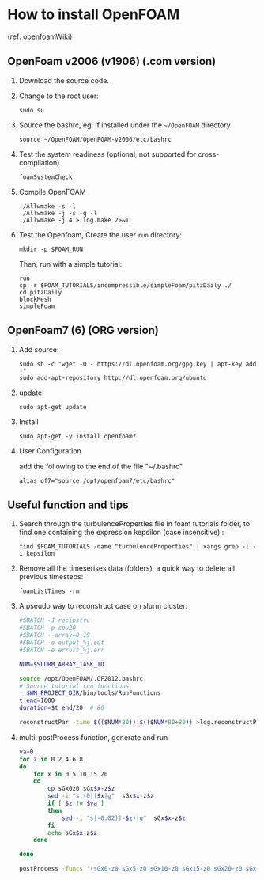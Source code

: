 # How to install OpenFOAM

(ref: [openfoamWiki](http://openfoamwiki.net/index.php/Main_Page))

## OpenFoam v2006 (v1906) (.com version)
1. Download the source code. 

2.  Change to the root user:
      ```
      sudo su
      ```

3. Source the bashrc, eg. if installed under the `~/OpenFOAM` directory

      ```
      source ~/OpenFOAM/OpenFOAM-v2006/etc/bashrc
      ```

4. Test the system readiness (optional, not supported for cross-compilation)

      ```shell
      foamSystemCheck
      ```

5. Compile OpenFOAM

      ```shell
      ./Allwmake -s -l
      ./Allwmake -j -s -q -l
      ./Allwmake -j 4 > log.make 2>&1
      ```
6. Test the Openfoam, Create the user `run` directory:

      ```
      mkdir -p $FOAM_RUN
      ```
    Then, run with a simple tutorial:

      ```
      run
      cp -r $FOAM_TUTORIALS/incompressible/simpleFoam/pitzDaily ./
      cd pitzDaily
      blockMesh
      simpleFoam
      ```
## OpenFoam7 (6)  (ORG version)

1. Add source:

   ```shell
   sudo sh -c "wget -O - https://dl.openfoam.org/gpg.key | apt-key add -"
   sudo add-apt-repository http://dl.openfoam.org/ubuntu
   ```

2. update 

   ```shell
   sudo apt-get update
   ```

3. Install

   ```shell
   sudo apt-get -y install openfoam7
   ```

4. User Configuration

   add the following to the end of  the file "~/.bashrc"

   ```
   alias of7="source /opt/openfoam7/etc/bashrc"
   ```



## Useful function and tips
1. Search through the turbulenceProperties file in foam tutorials folder, to find one containing the expression kepsilon (case insensitive) :
      ```shell
      find $FOAM_TUTORIALS -name "turbulenceProperties" | xargs grep -l -i kepsilon
      ```

2. Remove all the timeserises data (folders), a quick way to delete all previous timesteps:
      ```shell
      foamListTimes -rm
      ```
3. A pseudo way to reconstruct case on slurm cluster:
      ``` bash
      #SBATCH -J recinstru
      #SBATCH -p cpu20
      #SBATCH --array=0-19
      #SBATCH -o output_%j.out
      #SBATCH -e errors_%j.err

      NUM=$SLURM_ARRAY_TASK_ID

      source /opt/OpenFOAM/.OF2012.bashrc
      # Source tutorial run functions
      . $WM_PROJECT_DIR/bin/tools/RunFunctions
      t_end=1600
      duration=$t_end/20  # 80

      reconstructPar -time $(($NUM*80)):$(($NUM*80+80)) >log.reconstructPar$NUM
      ```
4. multi-postProcess function, generate and run
      ``` bash
      va=0
      for z in 0 2 4 6 8
      do
          for x in 0 5 10 15 20
          do
              cp sGx0z0 sGx$x-z$z 
              sed -i "s|(0|($x|g"  sGx$x-z$z  
              if [ $z != $va ]  
              then
                  sed -i "s|-0.02)|-$z)|g"  sGx$x-z$z
              fi
              echo sGx$x-z$z 
          done

      done

      postProcess -funcs '(sGx0-z0 sGx5-z0 sGx10-z0 sGx15-z0 sGx20-z0 sGx0-z2 sGx5-z2 sGx10-z2 sGx15-z2 sGx20-z2 sGx0-z4 sGx5-z4 sGx10-z4 sGx15-z4 sGx20-z4 sGx0-z6 sGx5-z6 sGx10-z6 sGx15-z6 sGx20-z6 sGx0-z8 sGx5-z8 sGx10-z8 sGx15-z8 sGx20-z8)' -time '550:600'
      ```